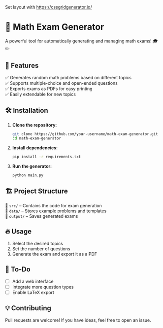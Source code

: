 Set layout with https://cssgridgenerator.io/

# 📘 Math Exam Generator  

A powerful tool for automatically generating and managing math exams! 🎓✏️  

## 🚀 Features  
✅ Generates random math problems based on different topics  
✅ Supports multiple-choice and open-ended questions  
✅ Exports exams as PDFs for easy printing  
✅ Easily extendable for new topics  

## 🛠️ Installation  
1. **Clone the repository:**  
   ```bash
   git clone https://github.com/your-username/math-exam-generator.git
   cd math-exam-generator
   ```
2. **Install dependencies:**  
   ```bash
   pip install -r requirements.txt
   ```
3. **Run the generator:**  
   ```bash
   python main.py
   ```

## 🏗️ Project Structure  
📂 `src/` – Contains the code for exam generation  
📂 `data/` – Stores example problems and templates  
📂 `output/` – Saves generated exams  

## 🔥 Usage  
1. Select the desired topics  
2. Set the number of questions  
3. Generate the exam and export it as a PDF  

## 📌 To-Do  
- [ ] Add a web interface  
- [ ] Integrate more question types  
- [ ] Enable LaTeX export  

## 💡 Contributing  
Pull requests are welcome! If you have ideas, feel free to open an issue.  

